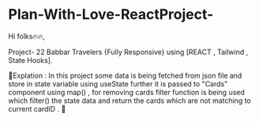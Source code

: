 # Plan-With-Love-ReactProject-
Hi folks🔥🔥,

Project- 22 Babbar Travelers {Fully Responsive}
using [REACT , Tailwind , State Hooks].

📌Explation : In this project some data is being fetched from json file and store in 
state variable using useState further it is passed to "Cards" component using map() ,
for removing cards filter function is being used which filter() the state data and return
the cards which are not matching to current cardID . 📌
